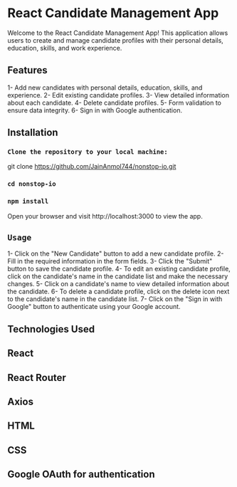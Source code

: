 # React Candidate Management App

Welcome to the React Candidate Management App! This application allows users to create and manage candidate profiles with their personal details, education, skills, and work experience.

## Features

1- Add new candidates with personal details, education, skills, and experience.
2- Edit existing candidate profiles.
3- View detailed information about each candidate.
4- Delete candidate profiles.
5- Form validation to ensure data integrity.
6- Sign in with Google authentication.

## Installation

### `Clone the repository to your local machine:`

git clone <https://github.com/JainAnmol744/nonstop-io.git>


### `cd nonstop-io`


### `npm install`

Open your browser and visit http://localhost:3000 to view the app.

## `Usage`

1- Click on the "New Candidate" button to add a new candidate profile.
2- Fill in the required information in the form fields.
3- Click the "Submit" button to save the candidate profile.
4- To edit an existing candidate profile, click on the candidate's name in the candidate list and     make the necessary changes.
5- Click on a candidate's name to view detailed information about the candidate.
6- To delete a candidate profile, click on the delete icon next to the candidate's name in the candidate list.
7- Click on the "Sign in with Google" button to authenticate using your Google account.



## Technologies Used

## React
## React Router
## Axios
## HTML
## CSS
## Google OAuth for authentication



